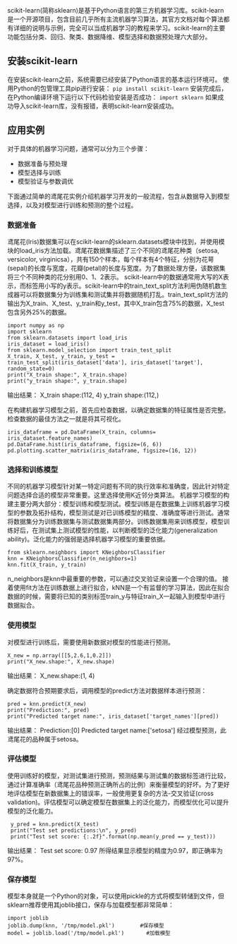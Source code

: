 scikit-learn(简称sklearn)是基于Python语言的第三方机器学习库。scikit-learn是一个开源项目，包含目前几乎所有主流机器学习算法，其官方文档对每个算法都有详细的说明与示例，完全可以当成机器学习的教程来学习。scikit-learn的主要功能包括分类、回归、聚类、数据降维、模型选择和数据预处理六大部分。

## 安装scikit-learn
在安装scikit-learn之前，系统需要已经安装了Python语言的基本运行环境可。
使用Python的包管理工具pip进行安装：
`pip install scikit-learn`
安装完成后，在Python编译环境下运行以下代码检验安装是否成功：
`import sklearn`
如果成功导入scikit-learn库，没有报错，表明scikit-learn安装成功。

## 应用实例
对于具体的机器学习问题，通常可以分为三个步骤：
* 数据准备与预处理
* 模型选择与训练
* 模型验证与参数调优

下面通过简单的鸢尾花实例介绍机器学习开发的一般流程，包含从数据导入到模型选择，以及对模型进行训练和预测的整个过程。

### 数据准备
鸢尾花(Iris)数据集可以在scikit-learn的sklearn.datasets模块中找到，并使用模块的load_iris方法加载。鸢尾花数据集描述了三个不同的鸢尾花种类（setosa, versicolor, virginicsa），共有150个样本，每个样本有4个特征，分别为花萼(sepal)的长度与宽度，花瓣(petal)的长度与宽度。为了数据处理方便，该数据集将三个不同种类的花分别用0、1、2表示。
scikit-learn中的数据通常用大写的X表示，而标签用小写的y表示。scikit-learn中的train_text_split方法利用伪随机数生成器可以将数据集分为训练集和测试集并将数据随机打乱。train_text_split方法的输出为X_train、X_test、y_train和y_test，其中X_train包含75%的数据，X_test包含另外25%的数据。
```
import numpy as np
import sklearn
from sklearn.datasets import load_iris
iris_dataset = load_iris()
from sklearn.model_selection import train_test_split
X_train, X_test, y_train, y_test = train_test_split(iris_dataset['data'], iris_dataset['target'], random_state=0)
print("X_train shape:", X_train.shape)
print("y_train shape:", y_train.shape)
```
输出结果：
X_train shape:(112, 4)
y_train shape:(112,)

在构建机器学习模型之前，首先应检查数据，以确定数据集的特征属性是否完整。检查数据的最佳方法之一就是将其可视化。
```
iris_dataframe = pd.DataFrame(X_train, columns= iris_dataset.feature_names)
pd.DataFrame.hist(iris_dataframe, figsize=(6, 6))
pd.plotting.scatter_matrix(iris_dataframe, figsize=(16, 12))
```

### 选择和训练模型
不同的机器学习模型针对某一特定问题有不同的执行效率和准确度，因此针对特定问题选择合适的模型非常重要。这里选择使用K近邻分类算法。
机器学习模型的构建主要分两大部分：模型训练和模型测试。模型训练是在数据集上训练机器学习模型的参数及拓扑结构，模型测试是对已训练模型的精度、准确度等进行测试。通常将数据集分为训练数据集与测试数据集两部分。训练数据集用来训练模型，模型训练好后，在测试集上测试模型的性能，以判断模型的泛化能力(generalization ability)。泛化能力的强弱是选择机器学习模型的重要依据。
```
from sklearn.neighbors import KNeighborsClassifier
knn = KNeighborsClassifier(n_neighbors=1)
knn.fit(X_train, y_train)
```
n_neighbors是knn中最重要的参数，可以通过交叉验证来设置一个合理的值。
接着使用fit方法在训练数据上进行拟合，kNN是一个有监督的学习算法，因此在拟合数据的时候，需要将已知的类别标签train_y与特征train_X一起输入到模型中进行数据拟合。

### 使用模型
对模型进行训练后，需要使用新数据对模型的性能进行预测。
```
X_new = np.array([[5,2.6,1,0.2]])
print("X_new.shape:", X_new.shape)
```
输出结果：
X_new.shape:(1, 4)

确定数据符合预期要求后，调用模型的predict方法对数据样本进行预测：
```
pred = knn.predict(X_new)
print("Prediction:", pred)
print("Predicted target name:", iris_dataset['target_names'][pred])
```
输出结果：
Prediction:[0]
Predicted target name:['setosa']
经过模型预测，此鸢尾花的品种属于setosa。

### 评估模型
使用训练好的模型，对测试集进行预测，预测结果与测试集的数据标签进行比较，通过计算准确率（鸢尾花品种预测正确所占的比例）来衡量模型的好坏。为了更好地评估模型在新数据集上的错误率，一般使用更复杂的方法-交叉验证(cross validation)。评估模型可以确定模型在数据集上的泛化能力，而模型优化可以提升模型的泛化能力。
```
 y_pred = knn.predict(X_test)
 print("Test set predictions:\n", y_pred)
 print("Test set score: {:.2f}".format(np.mean(y_pred == y_test)))
```
输出结果：
Test set score: 0.97
所得结果显示模型的精度为0.97，即正确率为97%。

### 保存模型
模型本身就是一个Python的对象，可以使用pickle的方式将模型转储到文件，但sklearn推荐使用其joblib接口，保存与加载模型都非常简单：
```
import joblib
joblib.dump(knn, '/tmp/model.pkl')        #保存模型
model = joblib.load('/tmp/model.pkl')       #加载模型
```
